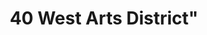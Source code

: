 ---
url: "https://40westarts.org/"
title: 40 West Arts District"
headline: "A nonprofit creative district promoting arts experiences, exhibitions, and events."
category: ["organization","events"]
os: ["web"]
pricing: ["free"]
city: "Denver, CO, USA"
literacyLevel: "0"
dateAdded: "2025-01-28T01:56:48.347Z"
feeds: ["Newsletter"]
---